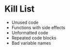 Kill List
=========
* Unused code
* Functions with side effects
* Unformatted code
* Repeated code blocks	
* Bad variable names

